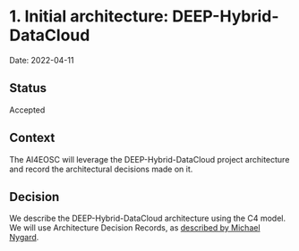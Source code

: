 # 1. Initial architecture: DEEP-Hybrid-DataCloud

Date: 2022-04-11

## Status

Accepted

## Context

The AI4EOSC will leverage the DEEP-Hybrid-DataCloud project architecture and
record the architectural decisions made on it.

## Decision

We describe the DEEP-Hybrid-DataCloud architecture using the C4 model.  We will
use Architecture Decision Records, as [described by Michael
Nygard](http://thinkrelevance.com/blog/2011/11/15/documenting-architecture-decisions).
